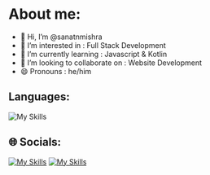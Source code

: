 # About me:
- 👋 Hi, I’m @sanatnmishra
- 👀 I’m interested in : Full Stack Development
- 🌱 I’m currently learning : Javascript & Kotlin
- 💞️ I’m looking to collaborate on : Website Development
- 😄 Pronouns : he/him

## Languages:

![My Skills](https://skillicons.dev/icons?i=java,kotlin,python,css,html)


## 🌐 Socials:
[![My Skills](https://skillicons.dev/icons?i=twitter)](https://x.com/SanatanMis44597) [![My Skills](https://skillicons.dev/icons?i=linkedin)](https://www.linkedin.com/in/sanatan-mishra-735b81262/)




